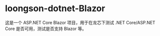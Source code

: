 # loongson-dotnet-Blazor

这是一个 ASP.NET Core Blazor 项目，用于在龙芯下测试 .NET Core/ASP.NET Core 是否可用，测试是否支持 Blazor 等。

